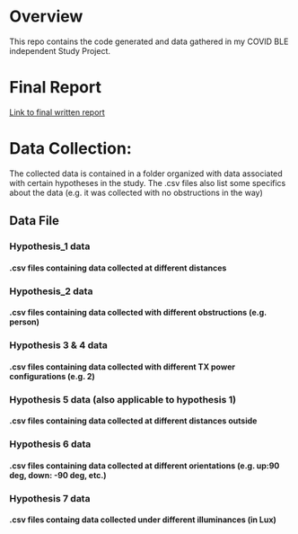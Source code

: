 # Overview
This repo contains the code generated and data gathered in my COVID BLE independent Study Project. 

# Final Report
<a href="https://drive.google.com/file/d/1X6572iF5Cke2QAGJyMCGr7ZBpC5bxtc2/view?usp=sharing" target="_blank">Link to final written report</a>

# Data Collection:
The collected data is contained in a folder organized with  data associated with certain hypotheses in the study. 
The .csv files also list some specifics about the data (e.g. it was collected with no obstructions in the way)

## Data File
### Hypothesis_1 data
#### .csv files containing data collected at different distances
### Hypothesis_2 data
#### .csv files containing data collected with different obstructions (e.g. person)
### Hypothesis 3 & 4 data
#### .csv files containing data collected with different TX power configurations (e.g. 2)
### Hypothesis 5 data (also applicable to hypothesis 1)
#### .csv files containing data collected at different distances outside
### Hypothesis 6 data
#### .csv files containing data collected at different orientations (e.g. up:90 deg, down: -90 deg, etc.)
### Hypothesis 7 data
#### .csv files containg data collected under different illuminances (in Lux)
